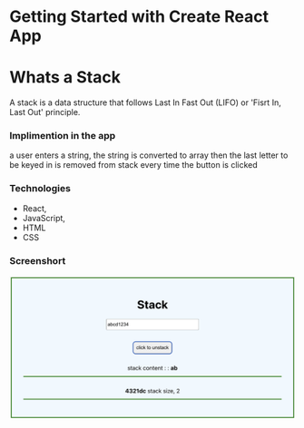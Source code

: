 # Getting Started with Create React App

# Whats a Stack
A stack is a data structure that follows Last In Fast Out (LIFO) or 'Fisrt In, Last Out' principle. 

### Implimention in the app

a user enters a string, the string is converted to array then the last letter to be keyed in is removed from stack every time the button is clicked

### Technologies

- React,
- JavaScript,
- HTML
- CSS


### Screenshort

<img src='src/asset/stack.png' alt='Stack image'>

